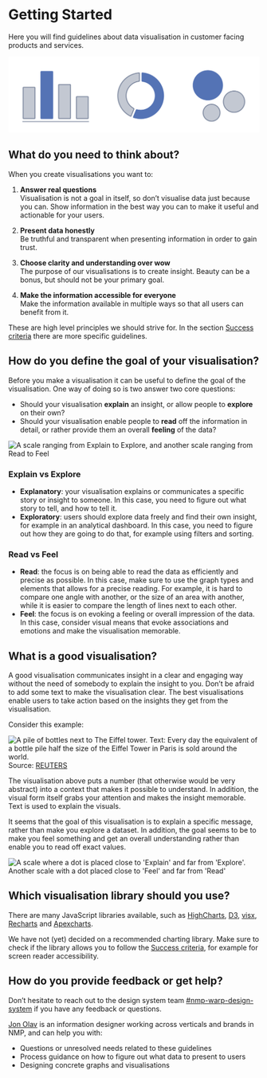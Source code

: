 # Getting Started

Here you will find guidelines about data visualisation in customer facing products and services.

![A bar chart, donut chart and bubble graph](/dataviz-graphs.svg)

## What do you need to think about?

When you create visualisations you want to:

1. **Answer real questions**<br>
    Visualisation is not a goal in itself, so don’t visualise data just because you can. Show information in the best way you can to make it useful and actionable for your users.
    
2. **Present data honestly**<br>
    Be truthful and transparent when presenting information in order to gain trust.
    
3. **Choose clarity and understanding over wow**<br>
    The purpose of our visualisations is to create insight. Beauty can be a bonus, but should not be your primary goal.
    
4. **Make the information accessible for everyone**<br>
    Make the information available in multiple ways so that all users can benefit from it.

These are high level principles we should strive for. In the section [Success criteria](/guidelines/data-visualization/success-criteria/) there are more specific guidelines.


## How do you define the goal of your visualisation?

Before you make a visualisation it can be useful to define the goal of the visualisation. One way of doing so is two answer two core questions:
- Should your visualisation **explain** an insight, or allow people to **explore** on their own?
- Should your visualisation enable people to **read** off the information in detail, or rather provide them an overall **feeling** of the data?

![A scale ranging from Explain to Explore, and another scale ranging from Read to Feel](/dataviz-explain-explore-read-feel.svg)

### Explain vs Explore

- **Explanatory**: your visualisation explains or communicates a specific story or insight to someone. In this case, you need to figure out what story to tell, and how to tell it.
- **Exploratory**: users should explore data freely and find their own insight, for example in an analytical dashboard. In this case, you need to figure out how they are going to do that, for example using filters and sorting.

### Read vs Feel
- **Read**: the focus is on being able to read the data as efficiently and precise as possible. In this case, make sure to use the graph types and elements that allows for a precise reading. For example, it is hard to compare one angle with another, or the size of an area with another, while it is easier to compare the length of lines next to each other.
- **Feel**: the focus is on evoking a feeling or overall impression of the data. In this case, consider visual means that evoke associations and emotions and make the visualisation memorable.


## What is a good visualisation?

A good visualisation communicates insight in a clear and engaging way without the need of somebody to explain the insight to you. Don’t be afraid to add some text to make the visualisation clear. The best visualisations enable users to take action based on the insights they get from the visualisation.

Consider this example:

![A pile of bottles next to The Eiffel tower. Text: Every day the equivalent of a bottle pile half the size of the Eiffel Tower in Paris is sold around the world. ](/dataviz-eiffel.jpg)
Source: [REUTERS](https://www.reuters.com/graphics/ENVIRONMENT-PLASTIC/0100B275155/index.html)

The visualisation above puts a number (that otherwise would be very abstract) into a context that makes it possible to understand. In addition, the visual form itself grabs your attention and makes the insight memorable. Text is used to explain the visuals.

It seems that the goal of this visualisation is to explain a specific message, rather than make you explore a dataset. In addition, the goal seems to be to make you feel something and get an overall understanding rather than enable you to read off exact values.

![A scale where a dot is placed close to 'Explain' and far from 'Explore'. Another scale with a dot placed close to 'Feel' and far from 'Read' ](/dataviz-explain-feel.svg)


## Which visualisation library should you use?
There are many JavaScript libraries available, such as [HighCharts](https://www.highcharts.com), [D3](https://d3js.org/), [visx](https://airbnb.io/visx/), [Recharts](https://recharts.org/) and [Apexcharts](https://apexcharts.com/). 

We have not (yet) decided on a recommended charting library. Make sure to check if the library allows you to follow the [Success criteria](/guidelines/data-visualization/success-criteria/), for example for screen reader accessibility.


## How do you provide feedback or get help?

Don’t hesitate to reach out to the design system team [#nmp-warp-design-system](https://sch-chat.slack.com/archives/C04P0GYTHPV) if you have any feedback or questions.

[Jon Olav](https://sch-chat.slack.com/team/U03KEH3V4) is an information designer working across verticals and brands in NMP, and can help you with:

- Questions or unresolved needs related to these guidelines
- Process guidance on how to figure out what data to present to users
- Designing concrete graphs and visualisations